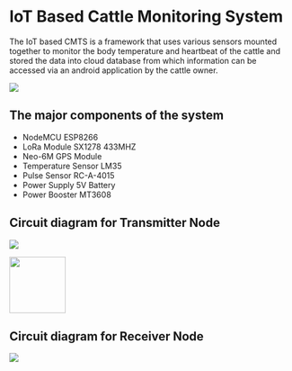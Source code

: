 # IoT Based Cattle Monitoring System

The IoT based CMTS is a framework that uses various sensors mounted together to monitor the body temperature and heartbeat of the cattle and stored the data into cloud database from which information can be accessed via an android application by the cattle owner.

![](https://github.com/hirokjyoti-k/Cattle-Tracker/blob/master/images/system.png)

## The major components of the system

- NodeMCU ESP8266
- LoRa Module SX1278 433MHZ
- Neo-6M GPS Module
- Temperature Sensor LM35
- Pulse Sensor RC-A-4015 
- Power Supply 5V Battery
- Power Booster MT3608


## Circuit diagram for Transmitter Node
![](https://github.com/hirokjyoti-k/Cattle-Tracker/blob/master/images/transmitter.jpg)

<img src="https://github.com/hirokjyoti-k/Cattle-Tracker/blob/master/images/transmitter.jpg" width=100 />



## Circuit diagram for Receiver Node
![](https://github.com/hirokjyoti-k/Cattle-Tracker/blob/master/images/receiver.jpg)


